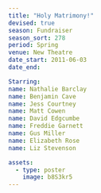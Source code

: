 ```yaml
---
title: "Holy Matrimony!"
devised: true
season: Fundraiser
season_sort: 278
period: Spring
venue: New Theatre
date_start: 2011-06-03
date_end:

Starring:
name: Nathalie Barclay
name: Benjamin Cave
name: Jess Courtney
name: Matt Cowen
name: David Edgcumbe
name: Freddie Garnett
name: Gus Miller
name: Elizabeth Rose
name: Liz Stevenson

assets:
  - type: poster
    image: b8S3kr5
---
```

